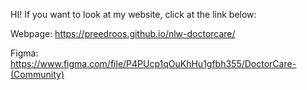 HI! If you want to look at my website, click at the link below:

Webpage: https://preedroos.github.io/nlw-doctorcare/

Figma: https://www.figma.com/file/P4PUcp1qOuKhHu1gfbh355/DoctorCare-(Community)
